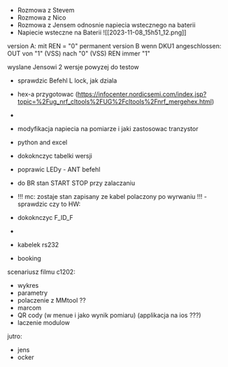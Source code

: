 - Rozmowa z Stevem
- Rozmowa z Nico
- Rozmowa z Jensem odnosnie napiecia wstecznego na baterii
- Napiecie wsteczne na Baterii
![[2023-11-08_15h51_12.png]]


version A:
mit REN = "0" permanent
version B
wenn DKU1 angeschlossen: OUT von "1" (VSS) nach "0" (VSS)
REN immer "1"

wyslane Jensowi 2 wersje powyzej do testow

- sprawdzic Befehl L lock, jak dziala
- hex-a przygotowac (https://infocenter.nordicsemi.com/index.jsp?topic=%2Fug_nrf_cltools%2FUG%2Fcltools%2Fnrf_mergehex.html)
- 
- modyfikacja napiecia na pomiarze i jaki zastosowac tranzystor

- python and excel
- dokoknczyc tabelki wersji
- poprawic LEDy - ANT befehl
- do BR stan START STOP przy zalaczaniu


- !!! mc: zostaje stan zapisany ze kabel polaczony po wyrwaniu !!! - sprawdzic czy to HW:
- dokoknczyc F_ID_F

- 



- kabelek rs232
- booking


scenariusz filmu c1202:
- wykres
- parametry
- polaczenie z MMtool ??
- marcom
- QR cody (w menue i jako wynik pomiaru) (applikacja na ios ???)
- laczenie modulow




jutro:
- jens
- ocker